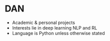 # DAN
- Academic & personal projects
- Interests lie in deep learning NLP and RL
- Language is Python unless otherwise stated
